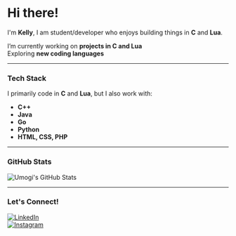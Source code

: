 # Hi there!

I'm **Kelly**, I am student/developer who enjoys building things in **C** and **Lua**.  

I’m currently working on **projects in C and Lua**  
Exploring **new coding languages**  

---

### Tech Stack  
I primarily code in **C** and **Lua**, but I also work with:  

- **C++**  
- **Java**  
- **Go**  
- **Python**  
- **HTML, CSS, PHP**  

---

### GitHub Stats  
![Umogi's GitHub Stats](https://github-readme-stats.vercel.app/api?username=Umogi&show_icons=true&theme=radical)  

---

### Let's Connect!  
[![LinkedIn](https://img.shields.io/badge/LinkedIn-0077B5?style=for-the-badge&logo=linkedin&logoColor=white)](your-linkedin-url)  
[![Instagram](https://img.shields.io/badge/Instagram-E4405F?style=for-the-badge&logo=instagram&logoColor=white)](your-instagram-url)
